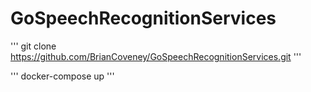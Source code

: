 # GoSpeechRecognitionServices

''' git clone https://github.com/BrianCoveney/GoSpeechRecognitionServices.git  '''

''' docker-compose up '''

